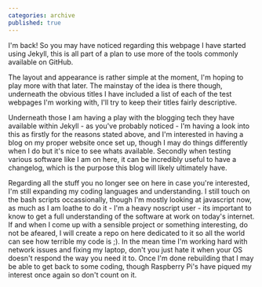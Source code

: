 ```yaml
---
categories: archive
published: true
---
```


I'm back! So you may have noticed regarding this webpage I have started using Jekyll, this is all part of a plan to use more of the tools commonly available on GitHub.

The layout and appearance is rather simple at the moment, I'm hoping to play more with that later. The mainstay of the idea is there though, underneath the obvious titles I have included a list of each of the test webpages I'm working with, I'll try to keep their titles fairly descriptive.

Underneath those I am having a play with the blogging tech they have available within Jekyll - as you've probably noticed - I'm having a look into this as firstly for the reasons stated above, and I'm interested in having a blog on my proper website once set up, though I may do things differently when I do but it's nice to see whats available. Secondly when testing various software like I am on here, it can be incredibly useful to have a changelog, which is the purpose this blog will likely ultimately have.

Regarding all the stuff you no longer see on here in case you're interested, I'm still expanding my coding languages and understanding. I still touch on the bash scripts occassionally, though I'm mostly looking at javascript now, as much as I am loathe to do it - I'm a heavy noscript user - its important to know to get a full understanding of the software at work on today's internet. If and when I come up with a sensible project or something interesting, do not be afeared, I will create a repo on here dedicated to it so all the world can see how terrible my code is ;). In the mean time I'm working hard with network issues and fixing my laptop, don't you just hate it when your OS doesn't respond the way you need it to. Once I'm done rebuilding that I may be able to get back to some coding, though Raspberry Pi's have piqued my interest once again so don't count on it.
